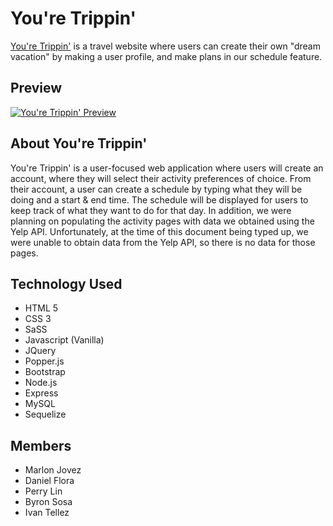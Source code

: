 # You're Trippin'

[You're Trippin'](https://github.com/marlonjj/YoureTrippin) is a travel website where users can create their own "dream vacation" by making a user profile, and make plans in our schedule feature.

## Preview

[![You're Trippin' Preview](https://marlonjj.github.io/YoureTrippin/img/trippin_home.jpg)](https://github.com/marlonjj/YoureTrippin)

## About You're Trippin'
You're Trippin' is a user-focused web application where users will create an account, where they will select their activity preferences of choice. From their account, a user can create a schedule by typing what they will be doing and a start & end time. The schedule will be displayed for users to keep track of what they want to do for that day. In addition, we were planning on populating the activity pages with data we obtained using the Yelp API. Unfortunately, at the time of this document being typed up, we were unable to obtain data from the Yelp API, so there is no data for those pages. 

## Technology Used
- HTML 5
- CSS 3
- SaSS
- Javascript (Vanilla)
- JQuery
- Popper.js
- Bootstrap 
- Node.js
- Express
- MySQL
- Sequelize

## Members
- Marlon Jovez
- Daniel Flora
- Perry Lin
- Byron Sosa
- Ivan Tellez
